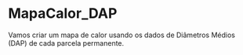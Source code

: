 # MapaCalor_DAP
Vamos criar um mapa de calor usando os dados de Diâmetros Médios (DAP) de cada parcela permanente.
